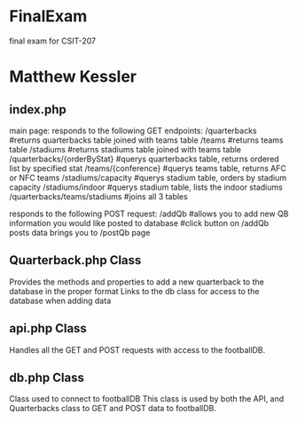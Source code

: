 # FinalExam
final exam for CSIT-207

# Matthew Kessler


index.php
--------------
main page:
responds to the following GET endpoints:
/quarterbacks                   #returns quarterbacks table joined with teams table
/teams                          #returns teams table
/stadiums                       #returns stadiums table joined with teams table
/quarterbacks/{orderByStat}     #querys quarterbacks table, returns ordered list by specified stat
/teams/{conference}             #querys teams table, returns AFC or NFC teams
/stadiums/capacity              #querys stadium table, orders by stadium capacity
/stadiums/indoor                #querys stadium table, lists the indoor stadiums
/quarterbacks/teams/stadiums    #joins all 3 tables

responds to the following POST request:
/addQb  #allows you to add new QB information you would like posted to database
        #click button on /addQb posts data brings you to /postQb page

Quarterback.php Class
-----------------------
Provides the methods and properties to add a new quarterback to the database in the proper format
Links to the db class for access to the database when adding data

api.php Class
-----------------
Handles all the GET and POST requests with access to the footballDB.

db.php Class
---------------
Class used to connect to footballDB
This class is used by both the API, and Quarterbacks class to GET and POST data to footballDB.
